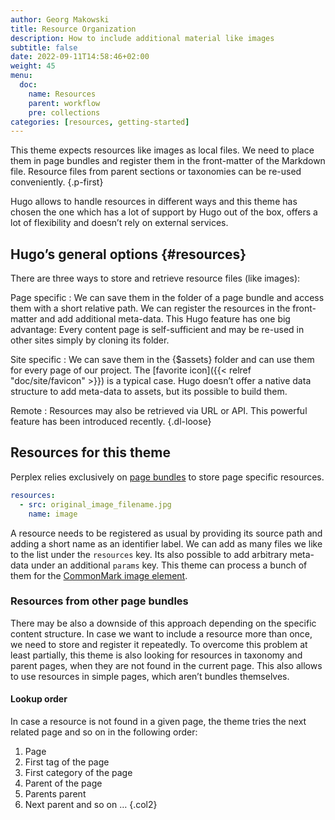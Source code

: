 ```yaml
---
author: Georg Makowski
title: Resource Organization
description: How to include additional material like images
subtitle: false
date: 2022-09-11T14:58:46+02:00 
weight: 45
menu:
  doc:
    name: Resources
    parent: workflow 
    pre: collections
categories: [resources, getting-started]
---
```


This theme expects resources like images as local files. We need to place them in page bundles and register them in the front-matter of the Markdown file. Resource files from parent sections or taxonomies can be re-used conveniently.
{.p-first} <!--more-->

Hugo allows to handle resources in different ways and this theme has chosen the one which has a lot of support by Hugo out of the box, offers a lot of flexibility and doesn’t rely on external services.

## Hugo’s general options {#resources}

There are three ways to store and retrieve resource files (like images):

Page specific
: We can save them in the folder of a page bundle and access them with a short relative path. We can register the resources in the front-matter and add additional meta-data. This Hugo feature has one big advantage: Every content page is self-sufficient and may be re-used in other sites simply by cloning its folder.

Site specific
: We can save them in the {$assets} folder and can use them for every page of our project. The [favorite icon]({{< relref "doc/site/favicon" >}}) is a typical case. Hugo doesn’t offer a native data structure to add meta-data to assets, but its possible to build them.

Remote
: Resources may also be retrieved via URL or API. This powerful feature has been introduced recently.
{.dl-loose}

## Resources for this theme

Perplex relies exclusively on [page bundles](/doc/intro/workflow/content#bundles) to store page specific resources.

```YAML {.left}
resources:
  - src: original_image_filename.jpg
    name: image
```

A resource needs to be registered as usual by providing its source path and adding a short name as an identifier label. We can add as many files we like to the list under the `resources` key. Its also possible to add arbitrary meta-data under an additional `params` key. This theme can process a bunch of them for the [CommonMark image element](/doc/basic/image#meta-data).

### Resources from other page bundles

There may be also a downside of this approach depending on the specific content structure. In case we want to include a resource more than once, we need to store and register it repeatedly. To overcome this problem at least partially, this theme is also looking for resources in taxonomy and parent pages, when they are not found in the current page. This also allows to use resources in simple pages, which aren’t bundles themselves.

#### Lookup order

In case a resource is not found in a given page, the theme tries the next related page and so on in the following order:

1. Page
2. First tag of the page
3. First category of the page
4. Parent of the page
5. Parents parent
6. Next parent and so on …
{.col2}
